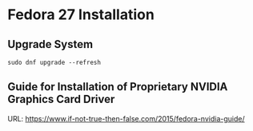 # Fedora 27 Installation

## Upgrade System

`sudo dnf upgrade --refresh`

## Guide for Installation of Proprietary NVIDIA Graphics Card Driver

URL: https://www.if-not-true-then-false.com/2015/fedora-nvidia-guide/
